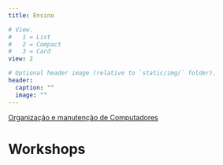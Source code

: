 ```yaml
---
title: Ensino

# View.
#   1 = List
#   2 = Compact
#   3 = Card
view: 2

# Optional header image (relative to `static/img/` folder).
header:
  caption: ""
  image: ""
---
```




[Organização e manutenção de Computadores](jp-guimaraes.github.io/syllabus-orgman)



# Workshops